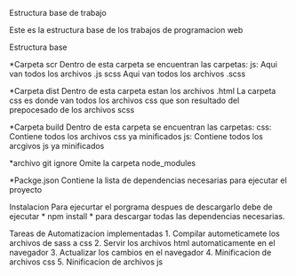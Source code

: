 Estructura base de trabajo

Este es la estructura base de los trabajos de programacion web

Estructura base

 *Carpeta scr
    Dentro de esta carpeta se encuentran las carpetas:
        js: Aqui van todos los archivos .js
        scss Aqui van todos los archivos .scss

 *Carpeta dist
    Dentro de esta carpeta estan los archivos .html
    La carpeta css es donde van todos los archivos css que son resultado del prepocesado de los archivos scss

 *Carpeta build
    Dentro de esta carpeta se encuentran las carpetas:
        css: Contiene todos los archivos css ya minificados
        js: Contiene todos los arcgivos js ya minificados

 *archivo git ignore
   Omite la carpeta node_modules

  *Packge.json
    Contiene la lista de dependencias necesarias para ejecutar el proyecto

Instalacion
    Para ejecurtar el porgrama despues de descargarlo debe de ejecutar * npm install *
    para descargar todas las dependencias necesarias.

Tareas de Automatizacion implementadas
    1. Compilar autometicamete los archivos de sass a css
    2. Servir los archivos html automaticamente en el navegador
    3. Actualizar los cambios en el navegador
    4. Minificacion de archivos css
    5. Ninificacion de archivos js




